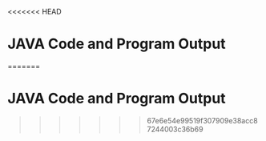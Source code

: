 <<<<<<< HEAD
# JAVA Code and Program Output
=======
# JAVA Code and Program Output
>>>>>>> 67e6e54e99519f307909e38acc87244003c36b69
